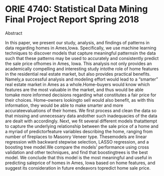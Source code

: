# ORIE 4740: Statistical Data Mining Final Project Report Spring 2018

Abstract

In this paper,  we present our study,  analysis,  and findings of patterns in data regarding homes in Ames,Iowa.  Specifically, we use machine learning techniques to discover models that capture meaningful patternsin the data such that these patterns may be used to accurately and consistently predict the sale price ofhomes in Ames, Iowa.  This analysis not only provides an academically compelling and interesting study intothe role of home features in the residential real estate market, but also provides practical benefits.  Namely,a successful analysis and modeling effort would lead to a “smarter” real estate market in Ames as a whole.Home–buyers would know which features are the most valuable in the market, and thus would be able tomake more informed decisions regarding what constitutes a fair price for their choices.  Home–owners lookingto sell would also benefit, as with this information, they would be able to make smarter and more accurateevaluations of their homes.  We first process and clean the data so that missing and unnecessary data andother such inadequacies of the data are dealt with accordingly.  Next, we fit several different models thatattempt to capture the underlying relationship between the sale price of a home and a myriad of predictorfeature variables describing the home,  ranging from number of fireplaces to Masonry Veneer type.  Thesemodels are linear regression with backward stepwise selection, LASSO regression, and a boosting tree model.We compare the models’ performance using cross validation and other techniques, and find that boostingtrees is the best model.  We conclude that this model is the most meaningful and useful in predicting saleprice of homes in Ames, Iowa based on home features, and suggest its consideration in future endeavors topredict home sale price.
